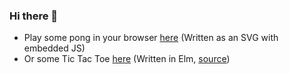 ### Hi there 👋

- Play some pong in your browser [here](https://files.draconic-bytes.de/pong.svg) (Written as an SVG with embedded JS)
- Or some Tic Tac Toe [here](https://tictactoe.drako.guru) (Written in Elm, [source](/Drako/TicTacToe))

<!--
**Drako/Drako** is a ✨ _special_ ✨ repository because its `README.md` (this file) appears on your GitHub profile.

Here are some ideas to get you started:

- 🔭 I’m currently working on ...
- 🌱 I’m currently learning ...
- 👯 I’m looking to collaborate on ...
- 🤔 I’m looking for help with ...
- 💬 Ask me about ...
- 📫 How to reach me: ...
- 😄 Pronouns: ...
- ⚡ Fun fact: ...
-->
